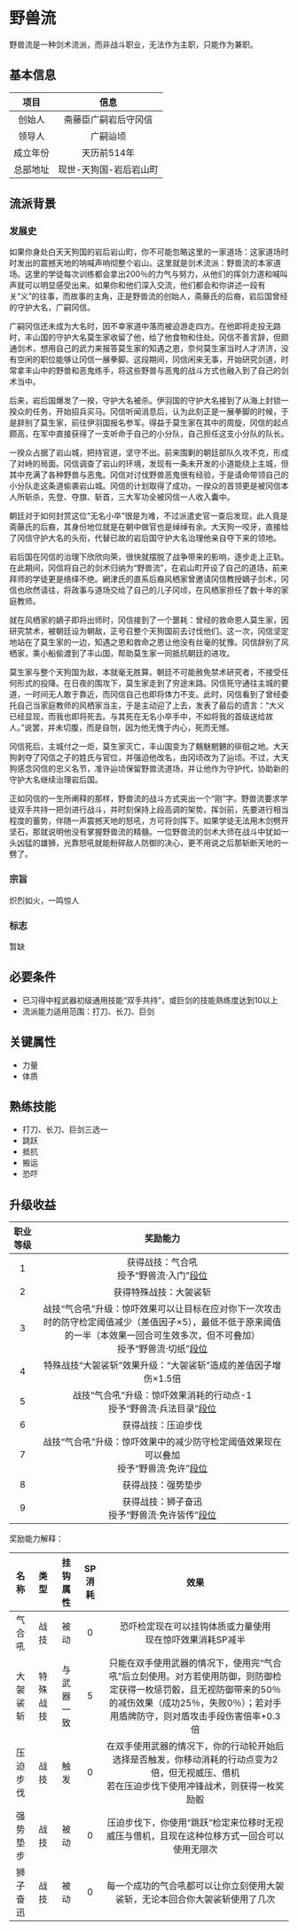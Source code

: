# 野兽流

野兽流是一种剑术流派，而非战斗职业，无法作为主职，只能作为兼职。

## 基本信息

项目|信息
:--:|:--:
创始人|斋藤臣广嗣岩后守冈信
领导人|广嗣辿顷
成立年份|天历前514年
总部地址|现世-天狗国-岩后岩山町

## 流派背景

### 发展史

如果你身处白天天狗国的岩后岩山町，你不可能忽略这里的一家道场：这家道场时时发出的震撼天地的呐喊声响彻整个岩山。这里就是剑术流派：野兽流的本家道场。这里的学徒每次训练都会拿出200％的力气与努力，从他们的挥剑力道和喊叫声就可以明显感受出来。如果你和他们深入交流，他们都会和你讲述一段有关“义”的往事，而故事的主角，正是野兽流的创始人，斋藤氏的后裔，岩后国曾经的守护大名，广嗣冈信。

广嗣冈信还未成为大名时，因不幸家道中落而被迫游走四方。在他即将走投无路时，丰山国的守护大名莫生家收留了他，给了他食物和住处。冈信不善言辞，但颇通剑术，想用自己的武力来报答莫生家的知遇之恩，奈何莫生家当时人才济济，没有空闲的职位能够让冈信一展拳脚。这段期间，冈信闲来无事，开始研究剑道，时常拿丰山中的野兽和恶鬼练手，将这些野兽与恶鬼的战斗方式也融入到了自己的剑术当中。

后来，岩后国爆发了一揆，守护大名被杀。伊羽国的守护大名接到了从海上封锁一揆众的任务，开始招兵买马。冈信听闻消息后，认为此刻正是一展拳脚的时候，于是辞别了莫生家，前往伊羽国报名参军。得益于莫生家在其中的周旋，冈信的起点颇高，在军中直接获得了一支听命于自己的小分队，自己担任这支小分队的队长。

一揆众占据了岩山城，把持官道，坚守不出。前来围剿的朝廷部队久攻不克，形成了对峙的局面。冈信调查了岩山的环境，发现有一条未开发的小道能绕上主城，但其中充满了各种野兽与恶鬼。冈信对讨伐野兽恶鬼很有经验，于是请命带领自己的小分队走这条道偷袭岩山城。冈信的计划取得了成功，一揆众的首领更是被冈信本人所斩杀，先登、夺旗、斩首，三大军功全被冈信一人收入囊中。

朝廷对于如何封赏这位“无名小卒”很是为难，不过派遣史官一查后发现，此人竟是斋藤氏的后裔，其身份地位就是在朝中做官也是绰绰有余。大天狗一咬牙，直接给了冈信守护大名的头衔，代替已故的岩后国守护大名治理他亲自夺下来的领地。

岩后国在冈信的治理下欣欣向荣，很快就摆脱了战争带来的影响，逐步走上正轨。在此期间，冈信将自己的剑术归纳为“野兽流”，在岩山町开设了自己的道场，前来拜师的学徒更是络绎不绝。網津氏的直系后裔风栖家曾邀请冈信教授嫡子剑术，冈信也欣然请往，将政事与道场交给了自己的儿子冈顷，在风栖家担任了数十年的家庭教师。

就在风栖家的嫡子即将出师时，冈信接到了一个噩耗：曾经的救命恩人莫生家，因研究禁术，被朝廷设为朝敌，正号召整个天狗国前去讨伐他们。这一次，冈信坚定地站在了莫生家的一边，知遇之恩和救命之恩让他没有丝毫的犹豫。冈信辞别了风栖家，乘小船偷渡到了丰山国，帮助莫生家一同抵抗朝廷的进攻。

莫生家与整个天狗国为敌，本就毫无胜算。朝廷不可能赦免禁术研究者，不接受任何形式的投降。在日夜的围攻下，莫生家走到了穷途末路。冈信死守通往主城的要道，一时间无人敢于靠近，而冈信自己也即将体力不支。此时，冈信看到了曾经委托自己当家庭教师的风栖家当主，于是主动迎了上去，发表了最后的遗言：“大义已经显现，而我也即将死去。与其死在无名小卒手中，不如将我的首级送给故人。”说罢，并未切腹，而是自刎，因为他无愧于内心，死而无憾。

冈信死后，主城付之一炬，莫生家灭亡，丰山国变为了魑魅魍魉的徘徊之地。大天狗剥夺了冈信之子的姓氏与官位，并强迫他改名，由冈顷改为了辿顷。不过，大天狗感念冈信的忠义名节，准许辿顷保留野兽流道场，并让他作为守护代，协助新的守护大名继续治理岩后国。

正如冈信的一生所阐释的那样，野兽流的战斗方式突出一个“刚”字。野兽流要求学徒双手共持一把剑进行战斗，并时刻保持上段高调的架势。挥剑前，先要进行相当程度的蓄势，伴随一声震撼天地的怒吼，方可将剑挥下。如果学徒无法用木剑劈开坚石，那就说明他没有掌握野兽流的精髓。一位野兽流的剑术大师在战斗中犹如一头凶猛的雄狮，光靠怒吼就能粉碎敌人防御的决心，更不用说之后那斩断天地的一劈了。

### 宗旨

炽烈如火，一鸣惊人

### 标志

暂缺

## 必要条件

* 已习得中程武器初级通用技能“双手共持”，或巨剑的技能熟练度达到10以上
* 流派能力适用范围：打刀、长刀、巨剑

## 关键属性

* 力量
* 体质

## 熟练技能

* 打刀、长刀、巨剑三选一
* 跳跃
* 抵抗
* 搬运
* 恐吓

## 升级收益

职业等级|奖励能力
:--:|:--:
1|获得战技：气合吼<br>授予“野兽流·入门”<a href="../../dan" target="_blank">段位</a>
2|获得特殊战技：大袈裟斩
3|战技“气合吼”升级：惊吓效果可以让目标在应对你下一次攻击时的防守检定阈值减少（差值因子×5），最低不低于原来阈值的一半（本效果一回合可生效多次，但不可叠加）<br>授予“野兽流·切纸”<a href="../../dan" target="_blank">段位</a>
4|特殊战技“大袈裟斩”效果升级：“大袈裟斩”造成的差值因子增伤×1.5倍
5|战技“气合吼”升级：惊吓效果消耗的行动点-1<br>授予“野兽流·兵法目录”<a href="../../dan" target="_blank">段位</a>
6|获得战技：压迫步伐
7|战技“气合吼”升级：惊吓效果中的减少防守检定阈值效果现在可以叠加<br>授予“野兽流·免许”<a href="../../dan" target="_blank">段位</a>
8|获得战技：强势垫步
9|获得战技：狮子奋迅<br>授予“野兽流·免许皆传”<a href="../../dan" target="_blank">段位</a>

奖励能力解释：

名称|类型|挂钩属性|SP消耗|效果
:--:|:--:|:--:|:--:|:--:
气合吼|战技|被动|0|恐吓检定现在可以挂钩体质或力量使用<br>现在惊吓效果消耗SP减半
大袈裟斩|特殊战技|与武器一致|5|只能在双手使用武器的情况下，使用完“气合吼”后立刻使用。对方若使用防御，则防御检定获得一枚惩罚骰，且无视防御带来的50％的减伤效果（成功25％，失败0％）；若对手用盾牌防守，则对盾攻击手段伤害倍率+0.3倍
压迫步伐|战技|触发|0|在双手使用武器的情况下，你的行动轮开始后选择是否触发，你移动消耗的行动点变为2倍，但无视威压、借机<br>若在压迫步伐下使用冲锋战术，则获得一枚奖励骰
强势垫步|战技|被动|0|压迫步伐下，你使用“跳跃”检定来位移时无视威压与借机，且现在这种位移方式一回合可以使用无限次
狮子奋迅|战技|被动|0|每一个成功的气合吼都可以让你立刻使用大袈裟斩，无论本回合你大袈裟斩使用了几次